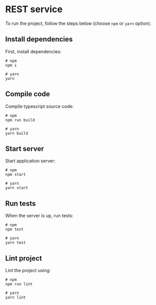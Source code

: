 # REST service

To run the project, follow the steps below (choose `npm` or `yarn` option).

## Install dependencies

First, install dependencies:

```console
# npm
npm i

# yarn
yarn
```

## Compile code

Compile typescript source code:

```console
# npm
npm run build

# yarn
yarn build
```

## Start server

Start application server:

```console
# npm
npm start

# yarn
yarn start
```

## Run tests

When the server is up, run tests:

```console
# npm
npm test

# yarn
yarn test
```

## Lint project

Lint the project using:

```console
# npm
npm run lint

# yarn
yarn lint
```
